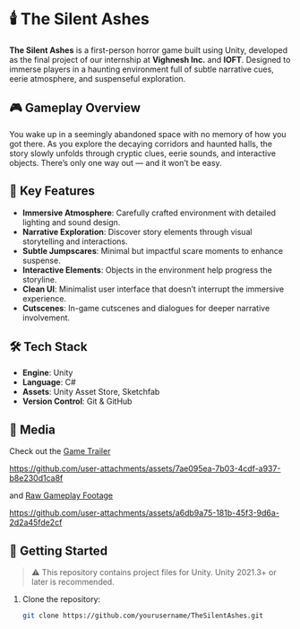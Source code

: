 # 🕯️ The Silent Ashes

**The Silent Ashes** is a first-person horror game built using Unity, developed as the final project of our internship at **Vighnesh Inc.** and **IOFT**. Designed to immerse players in a haunting environment full of subtle narrative cues, eerie atmosphere, and suspenseful exploration.

## 🎮 Gameplay Overview

You wake up in a seemingly abandoned space with no memory of how you got there. As you explore the decaying corridors and haunted halls, the story slowly unfolds through cryptic clues, eerie sounds, and interactive objects. There’s only one way out — and it won’t be easy.

## 🧠 Key Features

- **Immersive Atmosphere**: Carefully crafted environment with detailed lighting and sound design.
- **Narrative Exploration**: Discover story elements through visual storytelling and interactions.
- **Subtle Jumpscares**: Minimal but impactful scare moments to enhance suspense.
- **Interactive Elements**: Objects in the environment help progress the storyline.
- **Clean UI**: Minimalist user interface that doesn’t interrupt the immersive experience.
- **Cutscenes**: In-game cutscenes and dialogues for deeper narrative involvement.

## 🛠️ Tech Stack

- **Engine**: Unity
- **Language**: C#
- **Assets**: Unity Asset Store, Sketchfab
- **Version Control**: Git & GitHub

## 📸 Media

Check out the [Game Trailer](#https://www.linkedin.com/posts/preettatkari_gamedevelopment-madewithunity-horrorgame-activity-7323017721711874048-P-qC?utm_source=share&utm_medium=member_desktop&rcm=ACoAAE93YwQBhEkmK3Yv3vbawTlddB5LmkfNIH0) 


https://github.com/user-attachments/assets/7ae095ea-7b03-4cdf-a937-b8e230d1ca8f




and [Raw Gameplay Footage](#)


https://github.com/user-attachments/assets/a6db9a75-181b-45f3-9d6a-2d2a45fde2cf



## 🚀 Getting Started

> ⚠️ This repository contains project files for Unity. Unity 2021.3+ or later is recommended.

1. Clone the repository:
   ```bash
   git clone https://github.com/yourusername/TheSilentAshes.git
